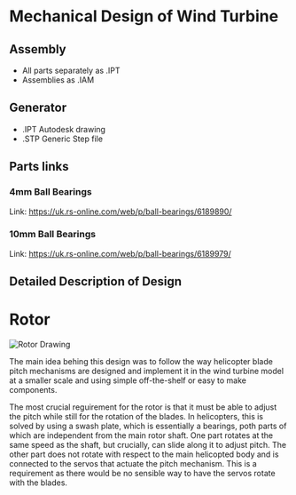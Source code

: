 # Mechanical Design of Wind Turbine

## Assembly
* All parts separately as .IPT
* Assemblies as .IAM

## Generator
* .IPT Autodesk drawing
* .STP Generic Step file

## Parts links

### 4mm Ball Bearings
Link: https://uk.rs-online.com/web/p/ball-bearings/6189890/
### 10mm Ball Bearings
Link: https://uk.rs-online.com/web/p/ball-bearings/6189979/

## Detailed Description of Design

# Rotor

![Rotor Drawing](Rotor_Diagram.png)

The main idea behing this design was to follow the way helicopter blade pitch mechanisms are designed and implement it in the wind turbine model at a smaller scale and using simple off-the-shelf or easy to make components.

The most crucial reguirement for the rotor is that it must be able to adjust the pitch while still for the rotation of the blades. In helicopters, this is solved by using a swash plate, which is essentially a bearings, poth parts of which are independent from the main rotor shaft. One part rotates at the same speed as the shaft, but crucially, can slide along it to adjust pitch. The other part does not rotate with respect to the main helicopted body and is connected to the servos that actuate the pitch mechanism. This is a requirement as there would be no sensible way to have the servos rotate with the blades.

